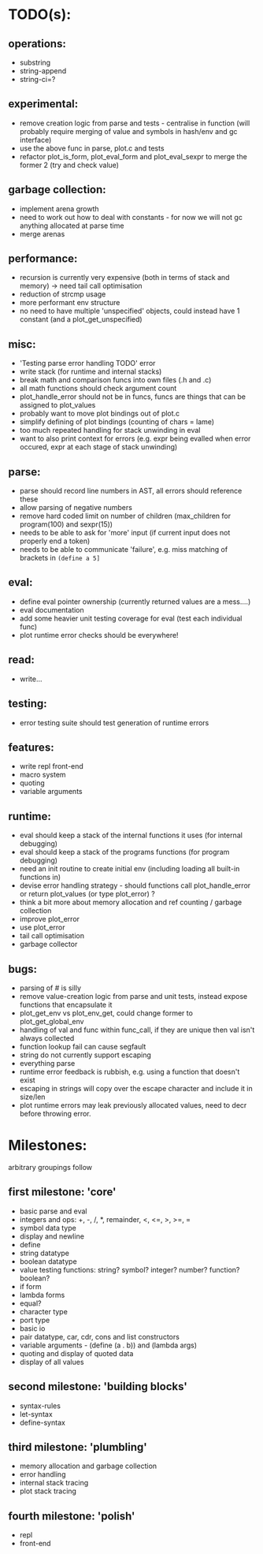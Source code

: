 TODO(s):
=====

operations:
-----------
* substring
* string-append
* string-ci=?

experimental:
-------------
* remove creation logic from parse and tests - centralise in function (will probably require merging of value and symbols in hash/env and gc interface)
* use the above func in parse, plot.c and tests
* refactor plot_is_form, plot_eval_form and plot_eval_sexpr to merge the former 2 (try and check value)

garbage collection:
-------------------
* implement arena growth
* need to work out how to deal with constants - for now we will not gc anything allocated at parse time
* merge arenas

performance:
------------
* recursion is currently very expensive (both in terms of stack and memory) -> need tail call optimisation
* reduction of strcmp usage
* more performant env structure
* no need to have multiple 'unspecified' objects, could instead have 1 constant (and a plot_get_unspecified)

misc:
-----
* 'Testing parse error handling TODO' error
* write stack (for runtime and internal stacks)
* break math and comparison funcs into own files (.h and .c)
* all math functions should check argument count
* plot_handle_error should not be in funcs, funcs are things that can be assigned to plot_values
* probably want to move plot bindings out of plot.c
* simplify defining of plot bindings (counting of chars = lame)
* too much repeated handling for stack unwinding in eval
* want to also print context for errors (e.g. expr being evalled when error occured, expr at each stage of stack unwinding)

parse:
------
* parse should record line numbers in AST, all errors should reference these
* allow parsing of negative numbers
* remove hard coded limit on number of children (max_children for program(100) and sexpr(15))
* needs to be able to ask for 'more' input (if current input does not properly end a token)
* needs to be able to communicate 'failure', e.g. miss matching of brackets in `(define a 5]`

eval:
-----
* define eval pointer ownership (currently returned values are a mess....)
* eval documentation
* add some heavier unit testing coverage for eval (test each individual func)
* plot runtime error checks should be everywhere!

read:
-----
* write...

testing:
--------
* error testing suite should test generation of runtime errors

features:
---------
* write repl front-end
* macro system
* quoting
* variable arguments

runtime:
---------
* eval should keep a stack of the internal functions it uses (for internal debugging)
* eval should keep a stack of the programs functions (for program debugging)
* need an init routine to create initial env (including loading all built-in functions in)
* devise error handling strategy - should functions call plot_handle_error or return plot_values (or type plot_error) ?
* think a bit more about memory allocation and ref counting / garbage collection
* improve plot_error
* use plot_error
* tail call optimisation
* garbage collector

bugs:
-----
* parsing of # is silly
* remove value-creation logic from parse and unit tests, instead expose functions that encapsulate it
* plot_get_env vs plot_env_get, could change former to plot_get_global_env
* handling of val and func within func_call, if they are unique then val isn't always collected
* function lookup fail can cause segfault
* string do not currently support escaping
* everything parse
* runtime error feedback is rubbish, e.g. using a function that doesn't exist
* escaping in strings will copy over the escape character and include it in size/len
* plot runtime errors may leak previously allocated values, need to decr before throwing error.

Milestones:
===========
arbitrary groupings follow

first milestone: 'core'
----------------
* basic parse and eval
* integers and ops: +, -, /, *, remainder, <, <=, >, >=, =
* symbol data type
* display and newline
* define
* string datatype
* boolean datatype
* value testing functions: string? symbol? integer? number? function? boolean?
* if form
* lambda forms
* equal?
* character type
* port type
* basic io
* pair datatype, car, cdr, cons and list constructors
* variable arguments - (define (a . b)) and (lambda args)
* quoting and display of quoted data
* display of all values

second milestone: 'building blocks'
-----------------
* syntax-rules
* let-syntax
* define-syntax

third milestone: 'plumbling'
---------------
* memory allocation and garbage collection
* error handling
* internal stack tracing
* plot stack tracing

fourth milestone: 'polish'
----------------
* repl
* front-end

